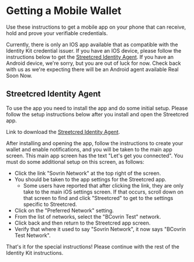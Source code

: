 # Getting a Mobile Wallet

Use these instructions to get a mobile app on your phone that can receive, hold and prove your verifiable credentials.

Currently, there is only an IOS app available that as compatible with the Identity Kit credential issuer. If you have an IOS device, please follow the instructions below to get the [Streetcred Identity Agent](#streetcred-identity-agent). If you have an Android device, we're sorry, but you are out of luck for now. Check back with us as we're expecting there will be an Android agent available Real Soon Now.

## Streetcred Identity Agent

To use the app you need to install the app and do some initial setup. Please follow the setup instructions below after you install and open the Streetcred app.

Link to download the [Streetcred Identity Agent](https://apps.apple.com/us/app/streetcred-identity-agent/id1475160728).

After installing and opening the app, follow the instructions to create your wallet and enable notifications, and you will be taken to the main app screen. This main app screen has the text "Let's get you connected". You must do some additional setup on this screen, as follows:

- Click the link "Sovrin Network" at the top right of the screen.
- You should be taken to the app settings for the Streetcred app.
  - Some users have reported that after clicking the link, they are only take to the main iOS settings screen. If that occurs, scroll down on that screen to find and click "Streetcred" to get to the settings specific to Streetcred.
- Click on the "Preferred Network" setting.
- From the list of networks, select the "BCovrin Test" network.
- Click back and then return to the Streetcred app screen.
- Verify that where it used to say "Sovrin Network", it now says "BCovrin Test Network".

That's it for the special instructions! Please continue with the rest of the Identity Kit instructions.
